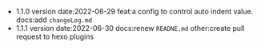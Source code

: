 - 1.1.0 version
 date:2022-06-29
 feat:a config to control auto indent value.
 docs:add `changeLog.md`
- 1.1.1 version
 date:2022-06-30
 docs:renew `READNE.md`
 other:create pull request to hexo plugins
